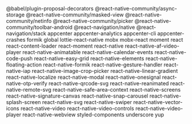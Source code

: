 @babel/plugin-proposal-decorators @react-native-community/async-storage @react-native-community/masked-view @react-native-community/netinfo @react-native-community/picker @react-native-community/toolbar-android @react-navigation/native @react-navigation/stack appcenter appcenter-analytics appcenter-cli appcenter-crashes formik global lottie-react-native mobx mobx-react moment react react-content-loader react-moment react-native react-native-af-video-player react-native-animatable react-native-calendar-events react-native-code-push react-native-easy-grid react-native-elements react-native-floating-action react-native-formik react-native-gesture-handler react-native-iap react-native-image-crop-picker react-native-linear-gradient react-native-localize react-native-modal react-native-onesignal react-native-otp-verify react-native-qrcode-svg react-native-reanimated react-native-remote-svg react-native-safe-area-context react-native-screens react-native-signature-canvas react-native-snap-carousel react-native-splash-screen react-native-svg react-native-swiper react-native-vector-icons react-native-video react-native-video-controls react-native-video-player react-native-webview styled-components underscore yup
